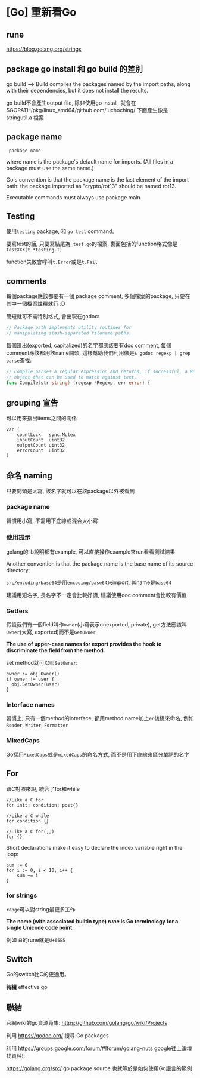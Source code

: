# [Go] 重新看Go 

## rune 

https://blog.golang.org/strings


## package go install 和 go build 的差別

go build --> Build compiles the packages named by the import paths, along with their dependencies, but it does not install the results.

go build不會產生output file, 除非使用go install, 就會在$GOPATH/pkg/linux_amd64/github.com/luchoching/ 下面產生像是 stringutil.a 檔案


## package name

` package name`

where name is the package's default name for imports. (All files in a package must use the same name.)

Go's convention is that the package name is the last element of the import path: the package imported as "crypto/rot13" should be named rot13.

Executable commands must always use package main.

## Testing 

使用`testing` package, 和 `go test` command。

要寫test的話, 只要寫結尾為`_test.go`的檔案, 裏面包括的function格式像是`TestXXX(t *testing.T)`

function失敗會呼叫`t.Error`或是`t.Fail`

## comments 

每個package應該都要有一個 package comment, 多個檔案的package, 只要在其中一個檔案註釋就行 :D

簡短就可不需特別格式, 會出現在godoc: 

``` go
// Package path implements utility routines for
// manipulating slash-separated filename paths.
```

每個匯出(exported, capitalized)的名字都應該要有doc comment, 每個comment應該都用該name開頭,
這樣幫助我們利用像是`$ godoc regexp | grep parse`查找:

``` go
// Compile parses a regular expression and returns, if successful, a Regexp
// object that can be used to match against text.
func Compile(str string) (regexp *Regexp, err error) {
```

## grouping 宣告

可以用來指出items之間的關係

```
var (
    countLock   sync.Mutex
    inputCount  uint32
    outputCount uint32
    errorCount  uint32
)
```

## 命名 naming

只要開頭是大寫, 該名字就可以在該package以外被看到

### package name

習慣用小寫, 不需用下底線或混合大小寫

### 使用提示

golang的lib說明都有example, 可以直接操作example來run看看測試結果

Another convention is that the package name is the base name of its source directory;

`src/encoding/base64`是用`encoding/base64`來import, 其name是`base64`

建議用短名字, 長名字不一定會比較好讀, 建議使用doc comment會比較有價值

### Getters 

假設我們有一個field叫作`owner`(小寫表示unexported, private), get方法應該叫`Owner`(大寫, exported)而不是`GetOwner`

**The use of upper-case names for export provides the hook to discriminate the field from the method.**

set method就可以叫`SetOwner`: 

```
owner := obj.Owner()
if owner != user {
  obj.SetOwner(user)
}
```

### Interface names

習慣上, 只有一個method的interface, 都用method name加上`er`後綴來命名, 例如`Reader`, `Writer`, `Formatter`

### MixedCaps 

Go採用`MixedCaps`或是`mixedCaps`的命名方式, 而不是用下底線來區分單詞的名字


## For 

跟C對照來說, 統合了for和while 

```
//Like a C for
for init; condition; post{}

//Like a C while
for condition {}

//Like a C for(;;)
for {}
```

Short declarations make it easy to declare the index variable right in the loop: 

```
sum := 0
for i := 0; i < 10; i++ {
    sum += i
}
```

### for strings

`range`可以對string最更多工作

**The name (with associated builtin type) *rune* is Go terminology for a single Unicode code point.**

例如 `日`的rune就是`U+65E5`


## Switch 

Go的switch比C的更通用。

**待續** effective go 

## 聯結

官網wiki的go資源蒐集: https://github.com/golang/go/wiki/Projects

利用 https://godoc.org/ 搜尋 Go packages

利用 https://groups.google.com/forum/#!forum/golang-nuts  google往上論壇找資料!! 

https://golang.org/src/  go package source 也就等於是如何使用Go語言的範例
